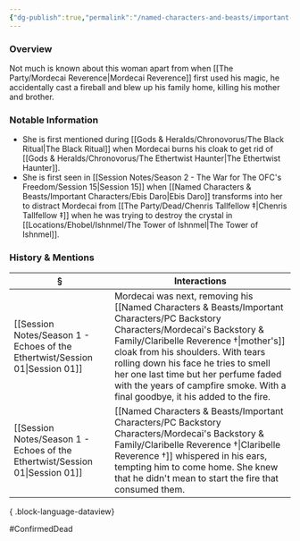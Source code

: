 ```yaml
---
{"dg-publish":true,"permalink":"/named-characters-and-beasts/important-characters/pc-backstory-characters/mordecai-s-backstory-and-family/claribelle-reverence/","tags":["NPC","Important"],"updated":"2025-06-10T19:04:24.711+01:00"}
---
```



### Overview
Not much is known about this woman apart from when [[The Party/Mordecai Reverence\|Mordecai Reverence]] first used his magic, he accidentally cast a fireball and blew up his family home, killing his mother and brother. 

### Notable Information   
- She is first mentioned during [[Gods & Heralds/Chronovorus/The Black Ritual\|The Black Ritual]] when Mordecai burns his cloak to get rid of [[Gods & Heralds/Chronovorus/The Ethertwist Haunter\|The Ethertwist Haunter]].
- She is first seen in [[Session Notes/Season 2 - The War for The OFC's Freedom/Session 15\|Session 15]] when [[Named Characters & Beasts/Important Characters/Ebis Daro\|Ebis Daro]] transforms into her to distract Mordecai from [[The Party/Dead/Chenris Tallfellow ‡\|Chenris Tallfellow ‡]] when he was trying to destroy the crystal in [[Locations/Ehobel/Ishnmel/The Tower of Ishnmel\|The Tower of Ishnmel]].

### History & Mentions
| §                                                                               | Interactions                                                                                                                                                                                                                                                                |
| ------------------------------------------------------------------------------- | --------------------------------------------------------------------------------------------------------------------------------------------------------------------------------------------------------------------------------------------------------------------------- |
| [[Session Notes/Season 1 - Echoes of the Ethertwist/Session 01\|Session 01]] | Mordecai was next, removing his [[Named Characters & Beasts/Important Characters/PC Backstory Characters/Mordecai's Backstory & Family/Claribelle Reverence †\|mother's]] cloak from his shoulders. With tears rolling down his face he tries to smell her one last time but her perfume faded with the years of campfire smoke. With a final goodbye, it his added to the fire. |
| [[Session Notes/Season 1 - Echoes of the Ethertwist/Session 01\|Session 01]] | [[Named Characters & Beasts/Important Characters/PC Backstory Characters/Mordecai's Backstory & Family/Claribelle Reverence †\|Claribelle Reverence †]] whispered in his ears, tempting him to come home. She knew that he didn't mean to start the fire that consumed them.                                                                                                                             |

{ .block-language-dataview}

#ConfirmedDead